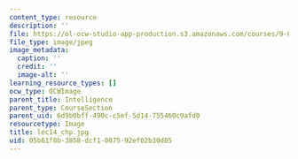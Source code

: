 ```yaml
---
content_type: resource
description: ''
file: https://ol-ocw-studio-app-production.s3.amazonaws.com/courses/9-00sc-introduction-to-psychology-fall-2011/05b61f8b3858dcf1007592ef02b30d05_lec14_chp.jpg
file_type: image/jpeg
image_metadata:
  caption: ''
  credit: ''
  image-alt: ''
learning_resource_types: []
ocw_type: OCWImage
parent_title: Intelligence
parent_type: CourseSection
parent_uid: 6d9b0bff-490c-c5ef-5d14-755460c9afd0
resourcetype: Image
title: lec14_chp.jpg
uid: 05b61f8b-3858-dcf1-0075-92ef02b30d05
---
```

